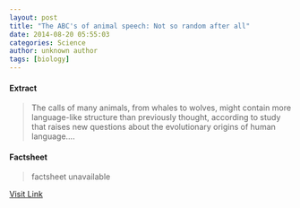 ```yaml
---
layout: post
title: "The ABC's of animal speech: Not so random after all"
date: 2014-08-20 05:55:03
categories: Science
author: unknown author
tags: [biology]
---
```



#### Extract
>The calls of many animals, from whales to wolves, might contain more language-like structure than previously thought, according to study that raises new questions about the evolutionary origins of human language....

#### Factsheet
>factsheet unavailable

[Visit Link](http://phys.org/news327718477.html)


